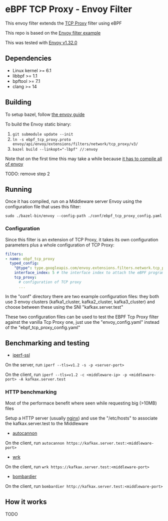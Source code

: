 # eBPF TCP Proxy - Envoy Filter

This envoy filter extends the [TCP Proxy](https://www.envoyproxy.io/docs/envoy/latest/configuration/listeners/network_filters/tcp_proxy_filter.html#tcp-proxy) filter using eBPF

This repo is based on the [Envoy filter example](https://github.com/envoyproxy/envoy-filter-example)

This was tested with [Envoy v1.32.0](https://github.com/envoyproxy/envoy/releases/tag/v1.32.0)

## Dependencies

+ Linux kernel >= 6.1
+ libbpf >= 1.1
+ bpftool >= 7.1
+ clang >= 14

## Building

To setup bazel, follow [the envoy guide](https://github.com/envoyproxy/envoy/tree/main/bazel/README.md)

To build the Envoy static binary:

1. `git submodule update --init`
2. `ln -s ebpf_tcp_proxy.proto envoy/api/envoy/extensions/filters/network/tcp_proxy/v3/`
3. `bazel build --linkopt="-lbpf" //:envoy`

Note that on the first time this may take a while because [it has to compile all of envoy](https://www.envoyproxy.io/docs/envoy/latest/faq/build/speed)

TODO: remove step 2

## Running

Once it has compiled, run on a Middleware server Envoy using the configuration file that uses this filter:

`sudo ./bazel-bin/envoy --config-path ./conf/ebpf_tcp_proxy_config.yaml`

### Configuration

Since this filter is an extension of TCP Proxy, it takes its own configuration parameters plus a whole configuration of TCP Proxy:

```yaml
filters:
- name: ebpf_tcp_proxy
  typed_config:
    "@type": type.googleapis.com/envoy.extensions.filters.network.tcp_proxy.v3.EbpfTcpProxy
    interface_index: 5 # the interface index to attach the eBPF programs to
    tcp_proxy:
      # configuration of TCP proxy
      ...
```

In the "conf" directory there are two example configuration files: they both use 3 envoy clusters (kafka1_cluster, kafka2_cluster, kafka3_cluster) and choose between these using the SNI "kafkax.server.test"

These two configuration files can be used to test the EBPF Tcp Proxy filter against the vanilla Tcp Proxy one, just use the "envoy_config.yaml" instead of the "ebpf_tcp_proxy_config.yaml"

## Benchmarking and testing

* [iperf-ssl](https://github.com/TrekkieCoder/iperf-ssl)

On the server, run `iperf --tls=v1.2 -s -p <server-port>`

On the client, run `iperf --tls=v1.2 -c <middleware-ip> -p <middleware-port> -A kafkax.server.test`

### HTTP benchmarking

Most of the performace benefit where seen while requesting big (>10MB) files

Setup a HTTP server (usually [nginx](https://nginx.org/)) and use the "/etc/hosts" to associate the kafkax.server.test to the Middleware

* [autocannon](https://github.com/mcollina/autocannon)

On the client, run `autocannon https://kafkax.server.test:<middleware-port>`

* [wrk](https://github.com/wg/wrk)

On the client, run `wrk https://kafkax.server.test:<middleware-port>`

* [bombardier](https://github.com/codesenberg/bombardier)

On the client, run `bombardier http://kafkax.server.test:<middleware-port>`

## How it works

TODO
